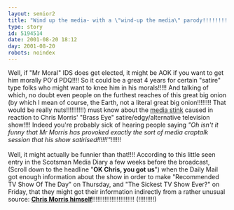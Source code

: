 ```yaml
---
layout: senior2
title: "Wind up the media- with a \"wind-up the media\" parody!!!!!!!! (And then tell them about it beforehand in case they\'re not wound up enough!!!!!)"
type: story
id: 5194514
date: 2001-08-20 18:12
day: 2001-08-20
robots: noindex
---
```

Well, if "Mr Moral" IDS does get elected, it might be AOK if you want to get him morally PO'd PDQ!!!! So it could be a great 4 years for certain "satire" type folks who might want to knee him in his morals!!!!! And talking of which, no doubt even people on the furthest reaches of this great big onion (by which I mean of course, the Earth, not a literal great big onion!!!!!!!! That would be really nuts!!!!!!!!!!) must know about the <a href="http://www.plastic.com/tv/01/07/30/144228.shtml">media stink</a> caused in reaction to Chris Morris' "Brass Eye" satire/edgy/alternative television show!!!! Indeed you're probably sick of hearing people saying <i>"Oh isn't it funny that Mr Morris has provoked exactly the sort of media craptalk session that his show satirised!!!!!!"</i>!!!!!!<br/> <br/>Well, it might actually be funnier than that!!!! According to this little seen entry in the Scotsman Media Diary a few weeks before the broadcast, (Scroll down to the headline "<b>OK Chris, you got us</b>") when the Daily Mail got enough information about the show in order to make "Recommended TV Show Of The Day" on Thursday, and "The Sickest TV Show Ever?" on Friday, that they might got their information indirectly from a rather unusual source: <b><a href="http://www.thescotsman.co.uk/text_only.cfm?id=88568">Chris Morris himself</a></b>!!!!!!!!!!!!!!!!!!!!!!!! (!!!!!!!!!)
